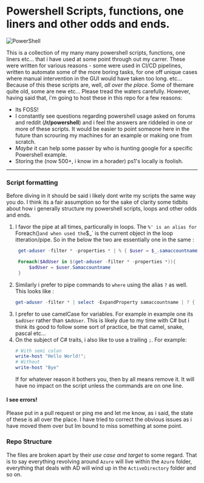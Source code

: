 # Powershell Scripts, functions, one liners and other odds and ends.

<img src="https://raw.githubusercontent.com/jxmoore/powershellScripts/master/img/logo2.png" align="Center"
     title="PowerShell">


This is a collection of my many many powershell scripts, functions, one liners etc... that i have used at some point
through out my carrer. These were written for various reasons - some were used in CI/CD pipelines, written to automate some of the more boring tasks, 
for one off unique cases where manual intervention in the GUI would have taken too long. etc... Because of this these scripts are, well, _all over the place_. Some of themare quite old, some are new etc... Please tread the waters carefully. However, having said that, i'm going to host these in this repo for a few reasons: 

* Its FOSS! 
* I constantly see questions regarding powershell usage asked on forums and reddit (**/r/powershell**) and i feel the answers are riddeled in one or more of these scripts. It would be easier to point someone here in the future than scrouring my machines for an example or making one from scratch.
* _Maybe_ it can help some passer by who is hunting google for a specific Powershell example.
* Storing the (now 500+, i know im a horader) ps1's locally is foolish. 


<hr>

### Script formatting
Before diving in it should be said i likely dont write my scripts the same way you do. I think its a fair assumption so for the sake of clarity some tidbits about how i generally structure my powershell scripts, loops and other odds and ends.

1. I favor the pipe at all times, particurally in loops. The `%' is an alias for `Foreach()` and when used the `$_` is the current object in the loop itteration/pipe. So in the below the two are essentially one in the same : 
   ```Powershell
    get-aduser -filter * -properties * | % { $user = $_.samaccountname}
   ```
   ```Powershell
    Foreach($AdUser in $(get-aduser -filter * -properties *)){
        $adUser = $user.Samaccountname
    }
   ```
2. Similarly i prefer to pipe commands to `where` using the alias `?` as well. This looks like :
   ```Powershell
   get-aduser -filter * | select -ExpandProperty samaccountname | ? { $_ -notmatch 'powerhouse'}
   ```  
3. I prefer to use camelCase for variables. For example in example one its `$adUser` rather than `$AdUser`. This is likely due to my time with C# but i think its good to follow some sort of practice, be that camel, snake, pascal etc... 
4. On the subject of C# traits, i also like to use a trailing `;`. For example: 
   ```powershell
   # With semi colon
   write-host "Hello World!";
   # Without 
   write-host "Bye"
   ```
   If for whatever reason it bothers you, then by all means remove it. It will have no impact on the script unless the commands are on one line.
#### I see errors!
Please put in a pull request or ping me and let me know, as i said, the state of these is all over the place. I have tried to correct the obvious issues as i have moved them over but Im bound to miss something at some point.

### Repo Structure
The files are broken apart by their _use case and target_ to some regard. That is to say everything revolving around `Azure` will live within the `Azure` folder, everything that deals with AD will wind up in the `ActiveDirectory` folder and so on.



